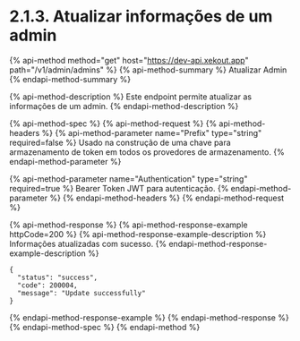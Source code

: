 # 2.1.3. Atualizar informações de um admin

{% api-method method="get" host="https://dev-api.xekout.app" path="/v1/admin/admins" %}
{% api-method-summary %}
Atualizar Admin
{% endapi-method-summary %}

{% api-method-description %}
Este endpoint permite atualizar as informações de um admin.
{% endapi-method-description %}

{% api-method-spec %}
{% api-method-request %}
{% api-method-headers %}
{% api-method-parameter name="Prefix" type="string" required=false %}
Usado na construção de uma chave para armazenamento de token em todos os provedores de armazenamento.
{% endapi-method-parameter %}

{% api-method-parameter name="Authentication" type="string" required=true %}
Bearer Token JWT para autenticação.
{% endapi-method-parameter %}
{% endapi-method-headers %}
{% endapi-method-request %}

{% api-method-response %}
{% api-method-response-example httpCode=200 %}
{% api-method-response-example-description %}
Informações atualizadas com sucesso.
{% endapi-method-response-example-description %}

```text
{
  "status": "success",
  "code": 200004,
  "message": "Update successfully"
}
```
{% endapi-method-response-example %}
{% endapi-method-response %}
{% endapi-method-spec %}
{% endapi-method %}




